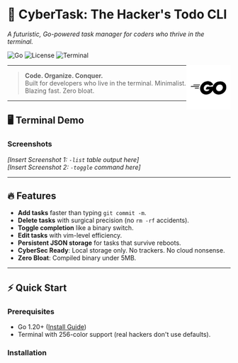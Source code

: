 # 🚀 CyberTask: The Hacker's Todo CLI  
*A futuristic, Go-powered task manager for coders who thrive in the terminal.*  

![Go](https://img.shields.io/badge/Go-1.20%2B-00ADD8?logo=go&logoColor=white) 
![License](https://img.shields.io/badge/License-MIT-blue) 
![Terminal](https://img.shields.io/badge/CLI-Tool-%2344cc11)  

<img src="https://raw.githubusercontent.com/github/explore/80688e429a7d4ef2fca1e82350fe8e3517d3494d/topics/go/go.png" width="100" align="right">

---

> **Code. Organize. Conquer.**  
> Built for developers who live in the terminal. Minimalist. Blazing fast. Zero bloat.

---

## 🖥️ Terminal Demo  
### Screenshots  
*[Insert Screenshot 1: `-list` table output here]*  
*[Insert Screenshot 2: `-toggle` command here]*  

---

## 🔥 Features  
- **Add tasks** faster than typing `git commit -m`.  
- **Delete tasks** with surgical precision (no `rm -rf` accidents).  
- **Toggle completion** like a binary switch.  
- **Edit tasks** with vim-level efficiency.  
- **Persistent JSON storage** for tasks that survive reboots.  
- **CyberSec Ready**: Local storage only. No trackers. No cloud nonsense.  
- **Zero Bloat**: Compiled binary under 5MB.  

---

## ⚡ Quick Start  

### Prerequisites  
- Go 1.20+ ([Install Guide](https://go.dev/doc/install))  
- Terminal with 256-color support (real hackers don't use defaults).  

### Installation  

